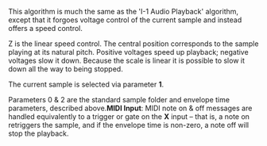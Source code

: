 
This algorithm is much the same as the 'I-1 Audio Playback' algorithm, except that it forgoes voltage control of the
current sample and instead offers a speed control.

Z is the linear speed control. The central position corresponds to the sample playing at its natural pitch. Positive
voltages speed up playback; negative voltages slow it down. Because the scale is linear it is possible to slow it down
all the way to being stopped.

The current sample is selected via parameter **1**.

Parameters 0 & 2 are the standard sample folder and envelope time parameters, described above.**MIDI Input**: MIDI note
on & off messages are handled equivalently to a trigger or gate on the **X** input – that is, a note on retriggers the
sample, and if the envelope time is non-zero, a note off will stop the playback.

